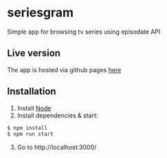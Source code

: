 # seriesgram

Simple app for browsing tv series using episodate API

## Live version

The app is hosted via github pages [here](https://piotrkolanus.github.io/seriesgram/)

## Installation

1. Install [Node](https://nodejs.org/en/)
2. Install dependencies & start:

```bash
$ npm install
$ npm run start
```

3. Go to http://localhost:3000/
